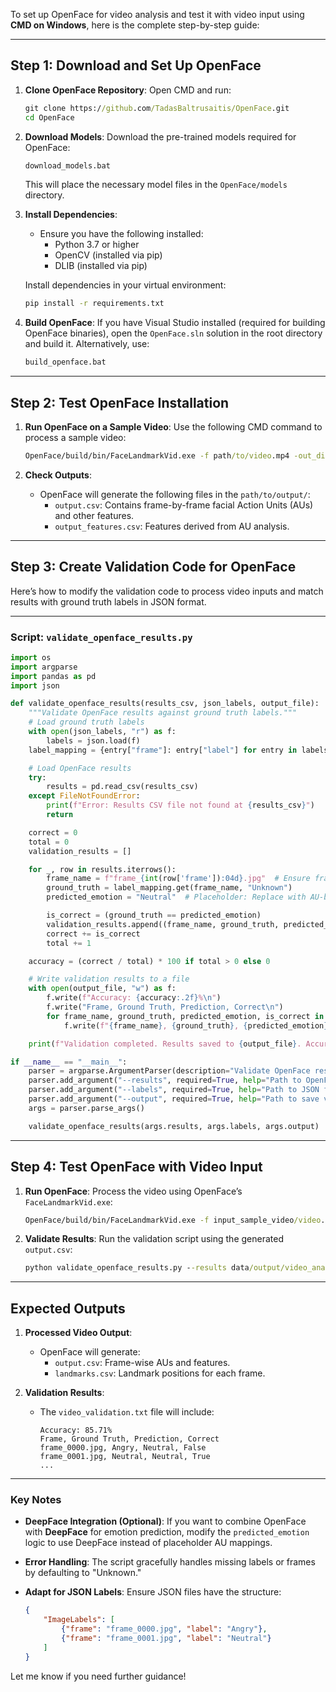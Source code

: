 To set up OpenFace for video analysis and test it with video input using **CMD on Windows**, here is the complete step-by-step guide:

---

## **Step 1: Download and Set Up OpenFace**

1. **Clone OpenFace Repository**:
   Open CMD and run:
   ```cmd
   git clone https://github.com/TadasBaltrusaitis/OpenFace.git
   cd OpenFace
   ```

2. **Download Models**:
   Download the pre-trained models required for OpenFace:
   ```cmd
   download_models.bat
   ```
   This will place the necessary model files in the `OpenFace/models` directory.

3. **Install Dependencies**:
   - Ensure you have the following installed:
     - Python 3.7 or higher
     - OpenCV (installed via pip)
     - DLIB (installed via pip)

   Install dependencies in your virtual environment:
   ```cmd
   pip install -r requirements.txt
   ```

4. **Build OpenFace**:
   If you have Visual Studio installed (required for building OpenFace binaries), open the `OpenFace.sln` solution in the root directory and build it. Alternatively, use:
   ```cmd
   build_openface.bat
   ```

---

## **Step 2: Test OpenFace Installation**

1. **Run OpenFace on a Sample Video**:
   Use the following CMD command to process a sample video:
   ```cmd
   OpenFace/build/bin/FaceLandmarkVid.exe -f path/to/video.mp4 -out_dir path/to/output/
   ```

2. **Check Outputs**:
   - OpenFace will generate the following files in the `path/to/output/`:
     - `output.csv`: Contains frame-by-frame facial Action Units (AUs) and other features.
     - `output_features.csv`: Features derived from AU analysis.

---

## **Step 3: Create Validation Code for OpenFace**

Here’s how to modify the validation code to process video inputs and match results with ground truth labels in JSON format.

---

### **Script: `validate_openface_results.py`**
```python
import os
import argparse
import pandas as pd
import json

def validate_openface_results(results_csv, json_labels, output_file):
    """Validate OpenFace results against ground truth labels."""
    # Load ground truth labels
    with open(json_labels, "r") as f:
        labels = json.load(f)
    label_mapping = {entry["frame"]: entry["label"] for entry in labels["ImageLabels"]}

    # Load OpenFace results
    try:
        results = pd.read_csv(results_csv)
    except FileNotFoundError:
        print(f"Error: Results CSV file not found at {results_csv}")
        return

    correct = 0
    total = 0
    validation_results = []

    for _, row in results.iterrows():
        frame_name = f"frame_{int(row['frame']):04d}.jpg"  # Ensure frame name matches
        ground_truth = label_mapping.get(frame_name, "Unknown")
        predicted_emotion = "Neutral"  # Placeholder: Replace with AU-based prediction logic

        is_correct = (ground_truth == predicted_emotion)
        validation_results.append((frame_name, ground_truth, predicted_emotion, is_correct))
        correct += is_correct
        total += 1

    accuracy = (correct / total) * 100 if total > 0 else 0

    # Write validation results to a file
    with open(output_file, "w") as f:
        f.write(f"Accuracy: {accuracy:.2f}%\n")
        f.write("Frame, Ground Truth, Prediction, Correct\n")
        for frame_name, ground_truth, predicted_emotion, is_correct in validation_results:
            f.write(f"{frame_name}, {ground_truth}, {predicted_emotion}, {is_correct}\n")

    print(f"Validation completed. Results saved to {output_file}. Accuracy: {accuracy:.2f}%")

if __name__ == "__main__":
    parser = argparse.ArgumentParser(description="Validate OpenFace results against ground truth")
    parser.add_argument("--results", required=True, help="Path to OpenFace results CSV file")
    parser.add_argument("--labels", required=True, help="Path to JSON file containing ground truth labels")
    parser.add_argument("--output", required=True, help="Path to save validation results")
    args = parser.parse_args()

    validate_openface_results(args.results, args.labels, args.output)
```

---

## **Step 4: Test OpenFace with Video Input**

1. **Run OpenFace**:
   Process the video using OpenFace’s `FaceLandmarkVid.exe`:
   ```cmd
   OpenFace/build/bin/FaceLandmarkVid.exe -f input_sample_video/video.mp4 -out_dir data/output/video_analysis/
   ```

2. **Validate Results**:
   Run the validation script using the generated `output.csv`:
   ```cmd
   python validate_openface_results.py --results data/output/video_analysis/output.csv --labels data/labels/video.json --output data/output/video_validation.txt
   ```

---

## **Expected Outputs**

1. **Processed Video Output**:
   - OpenFace will generate:
     - `output.csv`: Frame-wise AUs and features.
     - `landmarks.csv`: Landmark positions for each frame.

2. **Validation Results**:
   - The `video_validation.txt` file will include:
     ```plaintext
     Accuracy: 85.71%
     Frame, Ground Truth, Prediction, Correct
     frame_0000.jpg, Angry, Neutral, False
     frame_0001.jpg, Neutral, Neutral, True
     ...
     ```

---

### Key Notes

- **DeepFace Integration (Optional)**:
  If you want to combine OpenFace with **DeepFace** for emotion prediction, modify the `predicted_emotion` logic to use DeepFace instead of placeholder AU mappings.

- **Error Handling**:
  The script gracefully handles missing labels or frames by defaulting to "Unknown."

- **Adapt for JSON Labels**:
  Ensure JSON files have the structure:
  ```json
  {
      "ImageLabels": [
          {"frame": "frame_0000.jpg", "label": "Angry"},
          {"frame": "frame_0001.jpg", "label": "Neutral"}
      ]
  }
  ```

Let me know if you need further guidance!